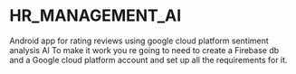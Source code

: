 # HR_MANAGEMENT_AI
Android app for rating reviews using google cloud platform sentiment analysis AI
To make it work you re going to need to create a Firebase db and a Google cloud platform account and set up all the requirements for it.
